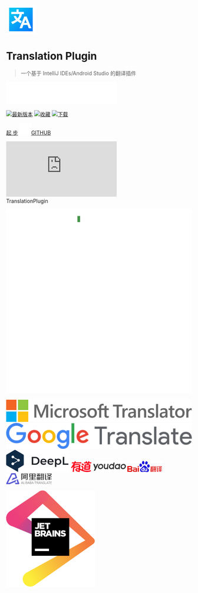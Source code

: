 ![logo](img/logo.svg ':size=96x96 :class=logo')

<h1>Translation Plugin</h1>

> 一个基于 IntelliJ IDEs/Android Studio 的翻译插件

![多翻译引擎，多语言互译，语音朗读，文档翻译，...](img/typing_description.svg ':size=150x30')

<div class="badges">

[![最新版本][badge:last-version]][gh:last-release]
[![收藏][badge:stars]][jb:translation-plugin]
[![下载][badge:downloads]][jb:translation-plugin]

</div>

<div class="buttons unselectable">

[起 步](/docs)
[![GITHUB](img/github.svg ':class=icon :size=2emx2em')GITHUB](https://github.com/YiiGuxing/TranslationPlugin ':class=github-button')

</div>
<div class="button--plugin-installation">
  <iframe src="https://plugins.jetbrains.com/embeddable/install/8579" frameborder="none"></iframe>
</div>

<div class="idea-frame" oncontextmenu="return false;" ondragstart="return false;">
<div class="frame-header">TranslationPlugin</div>

![截图](img/screenshot.gif ':size=550x545')

<div class="frame-footer"></div>
</div>

<div class="translator-logo">

[![微软翻译](img/microsoft_translator_logo.svg ':size=252x30')](https://www.bing.com/translator '微软翻译')
[![谷歌翻译](img/google_translate_logo.svg ':size=215x30')](https://translate.google.com '谷歌翻译')
[![DeepL翻译](img/deepl_translate_logo.svg ':size=86x30')](https://www.deepl.com 'DeepL翻译')
[![有道翻译](img/youdao_translate_logo.png ':size=149x30')](https://ai.youdao.com '有道翻译')
[![百度翻译](img/baidu_translate_logo.png ':size=94x30')](https://fanyi-api.baidu.com '百度翻译')
[![阿里翻译](img/ali_translate_logo.png ':size=124x30')](https://translate.alibaba.com '阿里翻译')

</div>

<div class="jetbrains-logo">

[![JetBrains](img/jetbrains.svg)](https://www.jetbrains.com/?from=TranslationPlugin ':size=150x163 开发由 JetBrains 提供支持')

</div>

[badge:last-version]: https://img.shields.io/github/v/release/YiiGuxing/TranslationPlugin?style=flat-square&color=007AC1&sort=semver&label=%E6%9C%80%E6%96%B0%E7%89%88%E6%9C%AC

[badge:stars]: https://img.shields.io/github/stars/YiiGuxing/TranslationPlugin?logo=github&style=flat-square&color=009688&label=%E6%94%B6%E8%97%8F

[badge:downloads]: https://img.shields.io/jetbrains/plugin/d/8579?style=flat-square&label=%E4%B8%8B%E8%BD%BD

[gh:last-release]: https://github.com/YiiGuxing/TranslationPlugin/releases/latest

[jb:translation-plugin]: https://github.com/YiiGuxing/TranslationPlugin